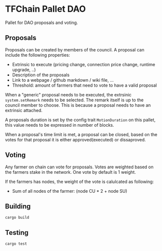 # TFChain Pallet DAO

Pallet for DAO proposals and voting.

## Proposals

Proposals can be created by members of the council. A proposal can include the following properties:

- Extrinsic to execute (pricing change, connection price change, runtime upgrade, ..)
- Description of the proposals
- Link to a webpage / github markdown / wiki file, ...
- Threshold: amount of farmers that need to vote to have a valid proposal

When a "generic" proposal needs to be executed, the extrsinic `system.setRemark` needs to be selected. The remark itself is up to the council member to choose.
This is because a proposal needs to have an extrinsic attached.

A proposals duration is set by the config trait `MotionDuration` on this pallet, this value needs to be expressed in number of blocks.

When a proposal's time limit is met, a proposal can be closed, based on the votes for that proposal it is either approved(executed) or dissaproved.

## Voting

Any farmer on chain can vote for proposals. Votes are weighted based on the farmers stake in the network. One vote by default is 1 weight.

If the farmers has nodes, the weight of the vote is calulcated as following:

- Sum of all nodes of the farmer: (node CU * 2 + node SU)

## Building

`cargo build`

## Testing

`cargo test`

